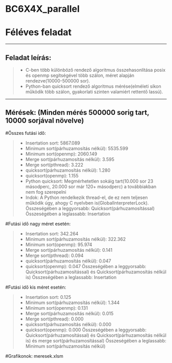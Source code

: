 # BC6X4X_parallel
# Féléves feladat

---

## Feladat leírás:
> - C-ben több különböző rendező algoritmus összehasonlítása posix és openmp segítségével több szálon, méret alapján rendezve(10000-500000 sor).
> - Python-ban quicksort rendező algoritmus mérése(elméleti síkon működik több szálon, gyakorlati szinten valamiért rettentő lassú).

---

## Mérések: (Minden mérés 500000 sorig tart, 10000 sorjával növelve)
#Összes futási idő:
> - Insertation sort:                       5867.089
> - Minimum sort(párhuzamosítás nélkül):    5535.599
> - Minimum sort(openmp):                   2060.149
> - Merge sort(párhuzamosítás nélkül):      3.595
> - Merge sort(pthread):                    3.222
> - quicksort(párhuzamosítás nélkül):       1.280
> - quicksort(openmp):                      1.155
> - Python quicksort:                       Megmérhetetlen sokáig tart(10.000 sor 23 másodperc, 20.000 sor már 120+ másodperc) a továbbiakban nem fog szerepelni
> - Indok: A Python rendelkezik thread-el, de ez nem teljesen működik úgy, ahogy C nyelvben is(GlobalInterpreterLock).
> Összeségében a leggyorsabb: Quicksort(párhuzamosítással)
> Összeségében a leglassabb: Insertation

#Futási idő nagy méret esetén:
> - Insertation sort:                       342.264
> - Minimum sort(párhuzamosítás nélkül):    322.362
> - Minimum sort(openmp):                   95.974
> - Merge sort(párhuzamosítás nélkül):      0.141
> - Merge sort(pthread):                    0.094
> - quicksort(párhuzamosítás nélkül):       0.047
> - quicksort(openmp):                      0.047
> Összeségében a leggyorsabb: Quicksort(párhuzamosítással) és Quicksort(párhuzamosítás nélkül is)
> Összeségében a leglassabb: Insertation

#Futási idő kis méret esetén:
> - Insertation sort:                       0.125
> - Minimum sort(párhuzamosítás nélkül):    1.344
> - Minimum sort(openmp):                   0.131
> - Merge sort(párhuzamosítás nélkül):      0.015
> - Merge sort(pthread):                    0.000
> - quicksort(párhuzamosítás nélkül):       0.000
> - quicksort(openmp):                      0.000
> Összeségében a leggyorsabb: Quicksort(párhuzamosítással) és Quicksort(párhuzamosítás nélkül is) és merge sort(párhuzamosítással)
> Összeségében a leglassabb: Minimum sort(párhuzamosítás nélkül)

#Grafikonok: meresek.xlsm
